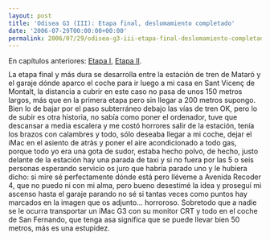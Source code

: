 ```yaml
---
layout: post
title: 'Odisea G3 (III): Etapa final, deslomamiento completado'
date: '2006-07-29T00:00:00+00:00'
permalink: 2006/07/29/odisea-g3-iii-etapa-final-deslomamiento-completado/
---
```

En capítulos anteriores: <a href="http://resistancefutile.blogspot.com/2006/07/la-odisea-g3-i-etapa-i-de-kn-al-tram.html">Etapa I</a>, <a href="http://resistancefutile.blogspot.com/2006/07/la-odisea-g3-ii-etapa-ii-contrarreloj.html">Etapa II</a>.
<img style="display:block; margin:0px auto 10px; text-align:center;" src="http://photos1.blogger.com/blogger/6639/1972/320/iMac%20G3.png" border="0" alt="" />La etapa final y más dura se desarrolla entre la estación de tren de Mataró y el garaje  dónde aparco el coche para ir luego a mi casa en Sant Vicenç de Montalt, la distancia a cubrir en este caso no pasa de unos 150 metros largos, más que en la primera etapa pero sin llegar a 200 metros supongo. Bien lo de bajar por el paso subterráneo debajo las vías de tren OK, pero lo de subir es otra historia, no sabía como poner el ordenador, tuve que descansar a media escalera y me costó horrores salir de la estación, tenía los brazos con calambres y todo, sólo deseaba llegar a mi coche, dejar el iMac en el asiento de atràs y poner el aire acondicionado a todo gas, porque todo yo era una gota de sudor, estaba hecho polvo, de hecho, justo delante de la estación hay una parada de taxi y si no fuera por las 5 o seis personas esperando servicio os juro que habría parado uno y le hubiera dicho: si mire sé perfectamente dónde está pero lléveme a Avenida Recoder 4, que no puedo ni con mi alma, pero bueno desestimé la idea y proseguí mi ascenso hasta el garaje parando no sé si tantas veces como puntos hay marcados en la imagen que os adjunto... horroroso. Sobretodo que a nadie se le ocurra transportar un iMac G3 con su monitor CRT y todo en el coche de San Fernando, que tenga asa significa que se puede llevar bien 50 metros, más es una estupidez.

